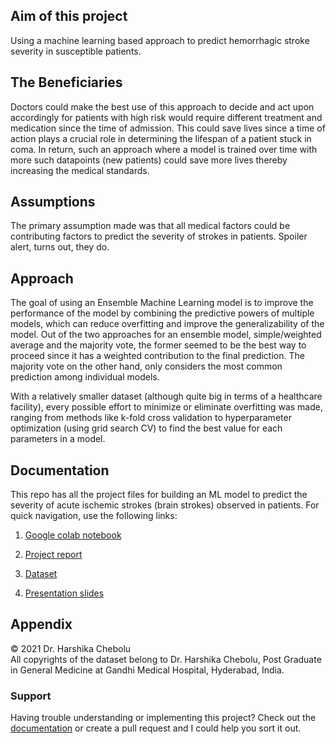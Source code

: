 ## Aim of this project

Using a machine learning based approach to predict hemorrhagic stroke severity in susceptible patients.

## The Beneficiaries

Doctors could make the best use of this approach to decide and act upon accordingly for patients with high risk would require different treatment and medication since the time of admission. This could save lives since a time of action plays a crucial role in determining the lifespan of a patient stuck in coma. 
In return, such an approach where a model is trained over time with more such datapoints (new patients) could save more lives thereby increasing the medical standards. 

## Assumptions  
The primary assumption made was that all medical factors could be contributing factors to predict the severity of strokes in patients. Spoiler alert, turns out, they do.

## Approach
The goal of using an Ensemble Machine Learning model is to improve the performance of the model by combining the predictive powers of multiple models, which can reduce overfitting and improve the generalizability of the model. Out of the two approaches for an ensemble model, simple/weighted average and the majority vote, the former seemed to be the best way to proceed since it has a weighted contribution to the final prediction. The majority vote on the other hand, only considers the most common prediction among individual models.

With a relatively smaller dataset (although quite big in terms of a healthcare facility), every possible effort to minimize or eliminate overfitting was made, ranging from methods like k-fold cross validation to hyperparameter optimization (using grid search CV) to find the best value for each parameters in a model.

## Documentation  
This repo has all the project files for building an ML model to predict the severity of acute ischemic strokes (brain strokes) observed in patients. For quick navigation, use the following links: 

1. [Google colab notebook](https://github.com/ritvik-chebolu/Acute-Ischemic-Stroke-Prediction/blob/main/Acute_Ischemic_Stroke_Prediction.ipynb)

2. [Project report](https://docs.google.com/document/d/1ZVsonRynmAsxGZw2BLKrY8D7oIZ6xdR-tUDu9xBbLmY/edit?usp=sharing)
 
3. [Dataset](https://docs.google.com/spreadsheets/d/1cNZF7WZMC8EilYWb8W6Ak1R6nNdk-jPgEjusff2Lj7k/edit?usp=sharing)

4. [Presentation slides](https://docs.google.com/presentation/d/1BHvYFqW6S5d0M0U3DJCgl3KzzHvGrnXEObBFhcSa5OM/edit?usp=sharing)

## Appendix

© 2021 Dr. Harshika Chebolu  
All copyrights of the dataset belong to Dr. Harshika Chebolu, Post Graduate in General Medicine at Gandhi Medical Hospital, Hyderabad, India.  

### Support

Having trouble understanding or implementing this project? Check out the [documentation](https://github.com/ritvik-chebolu/Acute-Ischemic-Stroke-Prediction/edit/gh-pages/index.md#documentation) or create a pull request and I could help you sort it out.
